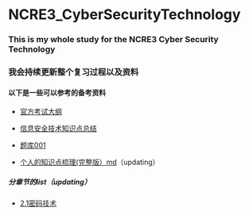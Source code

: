# NCRE3_CyberSecurityTechnology

### This is my whole study for the NCRE3 Cyber Security Technology

### 我会持续更新整个复习过程以及资料

#### 以下是一些可以参考的备考资料

- [官方考试大纲](https://github.com/GeniusKangaroo/NCRE3_CyberSecurityTechnology/blob/main/%E8%80%83%E8%AF%95%E5%A4%A7%E7%BA%B2.pdf)
- [信息安全技术知识点总结](https://github.com/GeniusKangaroo/NCRE3_CyberSecurityTechnology/blob/main/%E4%BF%A1%E6%81%AF%E5%AE%89%E5%85%A8%E6%8A%80%E6%9C%AF%E7%9F%A5%E8%AF%86%E7%82%B9%E6%80%BB%E7%BB%93.docx)

- [题库001](https://github.com/GeniusKangaroo/NCRE3_CyberSecurityTechnology/blob/main/%E4%B8%89%E7%BA%A7%E4%BF%A1%E6%81%AF%E5%AE%89%E5%85%A8%E6%8A%80%E6%9C%AF%E6%96%B0%E9%A2%98%E5%9E%8B%E7%BB%BC%E5%90%88%E5%BA%94%E7%94%A8%E9%A2%98%E5%BA%93.doc)

- [个人的知识点梳理(完整版）md](https://github.com/GeniusKangaroo/NCRE3_CyberSecurityTechnology/blob/main/%E4%BF%A1%E6%81%AF%E5%AE%89%E5%85%A8%E6%8A%80%E6%9C%AF.md)（updating）
  
##### 分章节的list（updating）

- [2.1密码技术](https://github.com/GeniusKangaroo/NCRE3_CyberSecurityTechnology/blob/main/2.1%E5%AF%86%E7%A0%81%E6%8A%80%E6%9C%AF)
